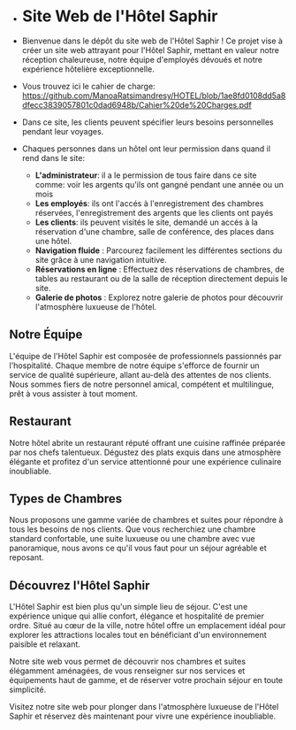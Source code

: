 
- # Site Web de l'Hôtel Saphir

- Bienvenue dans le dépôt du site web de l'Hôtel Saphir ! Ce projet vise à créer un site web attrayant pour l'Hôtel Saphir, mettant en valeur notre réception chaleureuse, notre équipe d'employés dévoués et notre expérience hôtelière exceptionnelle.

- Vous trouvez ici le cahier de charge:
      https://github.com/ManoaRatsimandresy/HOTEL/blob/1ae8fd0108dd5a8dfecc3839057801c0dad6948b/Cahier%20de%20Charges.pdf

- Dans ce site, les clients peuvent spécifier leurs besoins personnelles pendant leur voyages.
- Chaques personnes dans un hôtel ont leur permission dans quand il rend dans le site:
    - **L'administrateur**: il a le permission de tous faire dans ce site comme: voir les argents qu'ils ont gangné pendant une année ou un mois
    - **Les employés**: ils ont l'accés à l'enregistrement des chambres réservées, l'enregistrement des argents que les clients ont payés
    - **Les clients**: ils peuvent visités le site, demandé un accés à la réservation d'une chambre, salle de conférence, des places dans une hôtel.
    - **Navigation fluide** : Parcourez facilement les différentes sections du site grâce à une navigation intuitive.
    - **Réservations en ligne** : Effectuez des réservations de chambres, de tables au restaurant ou de la salle de réception directement depuis le site.
    - **Galerie de photos** : Explorez notre galerie de photos pour découvrir l'atmosphère luxueuse de l'hôtel.


## Notre Équipe

L'équipe de l'Hôtel Saphir est composée de professionnels passionnés par l'hospitalité. Chaque membre de notre équipe s'efforce de fournir un service de qualité supérieure, allant au-delà des attentes de nos clients. Nous sommes fiers de notre personnel amical, compétent et multilingue, prêt à vous assister à tout moment.

## Restaurant

Notre hôtel abrite un restaurant réputé offrant une cuisine raffinée préparée par nos chefs talentueux. Dégustez des plats exquis dans une atmosphère élégante et profitez d'un service attentionné pour une expérience culinaire inoubliable.

## Types de Chambres

Nous proposons une gamme variée de chambres et suites pour répondre à tous les besoins de nos clients. Que vous recherchiez une chambre standard confortable, une suite luxueuse ou une chambre avec vue panoramique, nous avons ce qu'il vous faut pour un séjour agréable et reposant.


## Découvrez l'Hôtel Saphir

L'Hôtel Saphir est bien plus qu'un simple lieu de séjour. C'est une expérience unique qui allie confort, élégance et hospitalité de premier ordre. Situé au cœur de la ville, notre hôtel offre un emplacement idéal pour explorer les attractions locales tout en bénéficiant d'un environnement paisible et relaxant.

Notre site web vous permet de découvrir nos chambres et suites élégamment aménagées, de vous renseigner sur nos services et équipements haut de gamme, et de réserver votre prochain séjour en toute simplicité.

Visitez notre site web pour plonger dans l'atmosphère luxueuse de l'Hôtel Saphir et réservez dès maintenant pour vivre une expérience inoubliable.
